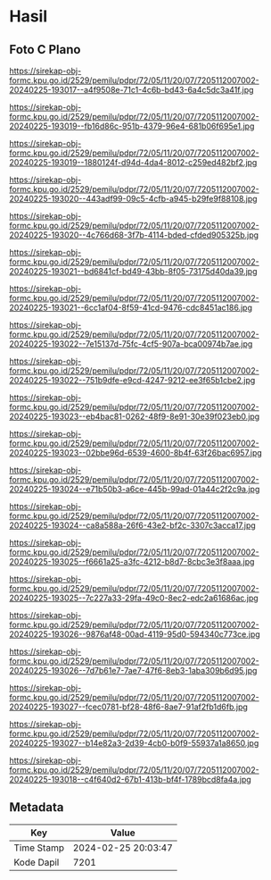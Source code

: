 # Hasil

## Foto C Plano

https://sirekap-obj-formc.kpu.go.id/2529/pemilu/pdpr/72/05/11/20/07/7205112007002-20240225-193017--a4f9508e-71c1-4c6b-bd43-6a4c5dc3a41f.jpg

https://sirekap-obj-formc.kpu.go.id/2529/pemilu/pdpr/72/05/11/20/07/7205112007002-20240225-193019--fb16d86c-951b-4379-96e4-681b06f695e1.jpg

https://sirekap-obj-formc.kpu.go.id/2529/pemilu/pdpr/72/05/11/20/07/7205112007002-20240225-193019--1880124f-d94d-4da4-8012-c259ed482bf2.jpg

https://sirekap-obj-formc.kpu.go.id/2529/pemilu/pdpr/72/05/11/20/07/7205112007002-20240225-193020--443adf99-09c5-4cfb-a945-b29fe9f88108.jpg

https://sirekap-obj-formc.kpu.go.id/2529/pemilu/pdpr/72/05/11/20/07/7205112007002-20240225-193020--4c766d68-3f7b-4114-bded-cfded905325b.jpg

https://sirekap-obj-formc.kpu.go.id/2529/pemilu/pdpr/72/05/11/20/07/7205112007002-20240225-193021--bd6841cf-bd49-43bb-8f05-73175d40da39.jpg

https://sirekap-obj-formc.kpu.go.id/2529/pemilu/pdpr/72/05/11/20/07/7205112007002-20240225-193021--6cc1af04-8f59-41cd-9476-cdc8451ac186.jpg

https://sirekap-obj-formc.kpu.go.id/2529/pemilu/pdpr/72/05/11/20/07/7205112007002-20240225-193022--7e15137d-75fc-4cf5-907a-bca00974b7ae.jpg

https://sirekap-obj-formc.kpu.go.id/2529/pemilu/pdpr/72/05/11/20/07/7205112007002-20240225-193022--751b9dfe-e9cd-4247-9212-ee3f65b1cbe2.jpg

https://sirekap-obj-formc.kpu.go.id/2529/pemilu/pdpr/72/05/11/20/07/7205112007002-20240225-193023--eb4bac81-0262-48f9-8e91-30e39f023eb0.jpg

https://sirekap-obj-formc.kpu.go.id/2529/pemilu/pdpr/72/05/11/20/07/7205112007002-20240225-193023--02bbe96d-6539-4600-8b4f-63f26bac6957.jpg

https://sirekap-obj-formc.kpu.go.id/2529/pemilu/pdpr/72/05/11/20/07/7205112007002-20240225-193024--e71b50b3-a6ce-445b-99ad-01a44c2f2c9a.jpg

https://sirekap-obj-formc.kpu.go.id/2529/pemilu/pdpr/72/05/11/20/07/7205112007002-20240225-193024--ca8a588a-26f6-43e2-bf2c-3307c3acca17.jpg

https://sirekap-obj-formc.kpu.go.id/2529/pemilu/pdpr/72/05/11/20/07/7205112007002-20240225-193025--f6661a25-a3fc-4212-b8d7-8cbc3e3f8aaa.jpg

https://sirekap-obj-formc.kpu.go.id/2529/pemilu/pdpr/72/05/11/20/07/7205112007002-20240225-193025--7c227a33-29fa-49c0-8ec2-edc2a61686ac.jpg

https://sirekap-obj-formc.kpu.go.id/2529/pemilu/pdpr/72/05/11/20/07/7205112007002-20240225-193026--9876af48-00ad-4119-95d0-594340c773ce.jpg

https://sirekap-obj-formc.kpu.go.id/2529/pemilu/pdpr/72/05/11/20/07/7205112007002-20240225-193026--7d7b61e7-7ae7-47f6-8eb3-1aba309b6d95.jpg

https://sirekap-obj-formc.kpu.go.id/2529/pemilu/pdpr/72/05/11/20/07/7205112007002-20240225-193027--fcec0781-bf28-48f6-8ae7-91af2fb1d6fb.jpg

https://sirekap-obj-formc.kpu.go.id/2529/pemilu/pdpr/72/05/11/20/07/7205112007002-20240225-193027--b14e82a3-2d39-4cb0-b0f9-55937a1a8650.jpg

https://sirekap-obj-formc.kpu.go.id/2529/pemilu/pdpr/72/05/11/20/07/7205112007002-20240225-193018--c4f640d2-67b1-413b-bf4f-1789bcd8fa4a.jpg


## Metadata

| Key        | Value               |
| ---------- | ------------------- |
| Time Stamp | 2024-02-25 20:03:47 |
| Kode Dapil | 7201                |



